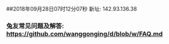 ##2018年09月28日07时12分07秒 新址: 142.93.136.38
### 兔友常见问题及解答: https://github.com/wanggonging/d/blob/w/FAQ.md
